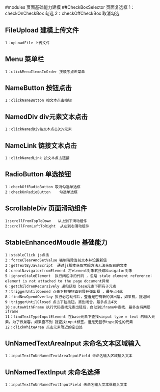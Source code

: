 #modules 页面基础能力建模
##CheckBoxSelector 页面复选框
    1：checkOnCheckBox 勾选
    2：checkOffCheckBox 取消勾选
## FileUpload   建模上传文件
    1：upLoadFile 上传文件
## Menu 菜单栏
    1：clickMenuItemsInOrder 按顺序点击菜单
## NameButton 按钮点击
    1：clickNameButton 按文本点击按钮
## NamedDiv div元素文本点击
    1：clickNamedDiv按文本点击Div元素
## NameLink 链接文本点击
    1：clickNamedLink 按文本点击链接
## RadioButton 单选按钮
    1：checkOffRadioButton 取消勾选单选框
    2：checkOnRadioButton    勾选单选框
## ScrollableDiv 页面滑动组件
    1:scrollFromTopToDown   从上到下滑动组件
    2:scrollFromLeftToRight  从左到右滑动组件
## StableEnhancedMoudle 基础能力 
    1：stableClick js点击
    2：forceClearAndSetValue 强制清除当前文本并设置新值
    3：getTextByJavaScript  通过js脚本获取常规方法无法获取到的文本
    4：creatNavigatorfromElement 将element对象转换成Navigator对象
    5：ignoreStaleElement  执行闭包中的代码 ，忽略 stale element reference：element is not attached to the page document异常
    6：getChildrenRecursively 递归获取 base元素下所有子元素
    7：triggerUntilOpened 点击下拉按钮直到展开弹出框 ，最多点4此
    8：findNewOpendOverlay 执行必包动作后，查看是否有新的弹出层，如果有，就返回
    9：triggerUntilClosed 点击下拉按钮，直到闭合，最多点击4次
    10：autowWithFrame 执行代码查找元素出错后，自动到iframe中查找，最多支持两层iframe
    11：findTextTypeInputElement 在base元素下查找<input type = text 的输入元素。为了做兼容，如果查不到 就查找input标签，但是无显示type属性的元素
    12：clickWhiteArea 点击元素附近的空白处
## UnNamedTextAreaInput 未命名文本区域输入
    1：inputTextToUnNamedTextAreaInputField 未命名输入区域输入文本
## UnNamedTextInput 未命名选择
    1：inputTextToUnNamedTextInputField 未命名输入文本框输入文本
